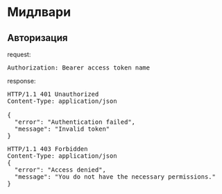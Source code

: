 <h1>Мидлвари</h1>
<h2>Авторизация</h2>
<p>request:</p>
<pre>
Authorization: Bearer access_token_name
</pre>
<p>response:</p>
<pre>
HTTP/1.1 401 Unauthorized
Content-Type: application/json<br>
{
  "error": "Authentication failed",
  "message": "Invalid token"
}
</pre>
<pre>
HTTP/1.1 403 Forbidden
Content-Type: application/json
{
  "error": "Access denied",
  "message": "You do not have the necessary permissions."
}
</pre>